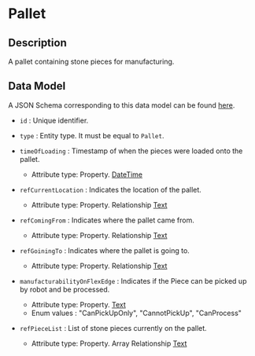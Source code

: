 # Pallet

## Description

A pallet containing stone pieces for manufacturing.

## Data Model

A JSON Schema corresponding to this data model can be found
[here](https://github.com/smart-data-models/incubated/blob/master/DIH2/JS2SF/Pallet/schema.json).

-   `id` : Unique identifier.

-   `type` : Entity type. It must be equal to `Pallet`.

-   `timeOfLoading` : Timestamp of when the pieces were loaded onto the pallet.

    -   Attribute type: Property. [DateTime](https://schema.org/DateTime) 

-   `refCurrentLocation` : Indicates the location of the pallet.

    -   Attribute type: Property. Relationship [Text](https://schema.org/Text) 

-   `refComingFrom` : Indicates where the pallet came from.

    -   Attribute type: Property. Relationship [Text](https://schema.org/Text) 

-   `refGoiningTo` : Indicates where the pallet is going to.

    -   Attribute type: Property. Relationship [Text](https://schema.org/Text) 


-   `manufacturabilityOnFlexEdge` : Indicates if the Piece can be picked up by robot and be processed.

    -   Attribute type: Property. [Text](https://schema.org/Text) 
	-	Enum values : "CanPickUpOnly", "CannotPickUp", "CanProcess"

-   `refPieceList` : List of stone pieces currently on the pallet.

    -   Attribute type: Property. Array Relationship [Text](https://schema.org/Text) 

